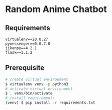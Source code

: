 # Random Anime Chatbot

## Requirements
```
virtualenv==20.0.27
pymessenger==0.0.7.0
jikanpy==4.2.1
flask==1.1.2
```

## Prerequisite
``` bash
# create virtual environment
$ virtualenv venv -p python3
# activate virtual environment
$ . venv/bin/activate
# install requirements
(venv) $ pip install -r requirements.txt
```
